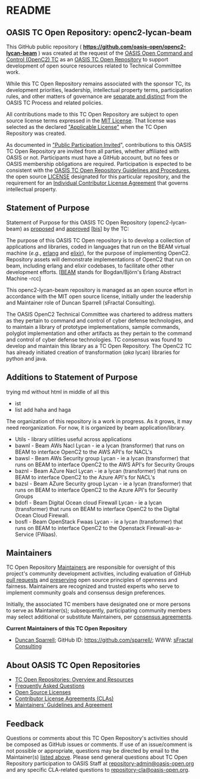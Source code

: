 <div>
<h1>README</h1>

<div>
<h2><a id="readme-general">OASIS TC Open Repository: openc2-lycan-beam</a></h2>

<p>This GitHub public repository ( <b><a href="https://github.com/oasis-open/openc2-lycan-beam">https://github.com/oasis-open/openc2-lycan-beam</a></b> ) was created at the request of the <a href="https://www.oasis-open.org/committees/openc2/">OASIS Open Command and Control (OpenC2) TC</a> as an <a href="https://www.oasis-open.org/resources/open-repositories/">OASIS TC Open Repository</a> to support development of open source resources related to Technical Committee work.</p>

<p>While this TC Open Repository remains associated with the sponsor TC, its development priorities, leadership, intellectual property terms, participation rules, and other matters of governance are <a href="https://github.com/oasis-open/openc2-lycan-beam/blob/master/CONTRIBUTING.md#governance-distinct-from-oasis-tc-process">separate and distinct</a> from the OASIS TC Process and related policies.</p>

<p>All contributions made to this TC Open Repository are subject to open source license terms expressed in the <a href="https://www.oasis-open.org/sites/www.oasis-open.org/files/MIT-License.txt">MIT License</a>.  That license was selected as the declared <a href="https://www.oasis-open.org/resources/open-repositories/licenses">"Applicable License"</a> when the TC Open Repository was created.</p>

<p>As documented in <a href="https://github.com/oasis-open/openc2-lycan-beam/blob/master/CONTRIBUTING.md#public-participation-invited">"Public Participation Invited</a>", contributions to this OASIS TC Open Repository are invited from all parties, whether affiliated with OASIS or not.  Participants must have a GitHub account, but no fees or OASIS membership obligations are required.  Participation is expected to be consistent with the <a href="https://www.oasis-open.org/policies-guidelines/open-repositories">OASIS TC Open Repository Guidelines and Procedures</a>, the open source <a href="https://github.com/oasis-open/openc2-lycan-beam/blob/master/LICENSE">LICENSE</a> designated for this particular repository, and the requirement for an <a href="https://www.oasis-open.org/resources/open-repositories/cla/individual-cla">Individual Contributor License Agreement</a> that governs intellectual property.</p>

</div>

<div>
<h2><a id="purposeStatement">Statement of Purpose</a></h2>

<p>Statement of Purpose for this OASIS TC Open Repository (openc2-lycan-beam) as <a href="https://lists.oasis-open.org/archives/openc2/201803/msg00012.html">proposed</a> and <a href="https://www.oasis-open.org/committees/download.php/62755/OpenC2-TC-Minutes-2018-03-21.docx">approved</a> [<a href="https://issues.oasis-open.org/browse/TCADMIN-2866">bis</a>] by the TC:</p>

<p>The purpose of this OASIS TC Open repository is to develop a collection of applications and libraries, coded in languages that run on the BEAM virtual machine (<i>e.g.</i>, <a href="https://en.wikipedia.org/wiki/Erlang_(programming_language)">erlang</a> and <a href="https://elixir-lang.org/">elixir</a>), for the purpose of implementing OpenC2.   Repository assets will demonstrate implementations of OpenC2 that run on beam, including erlang and elixir codebases, to facilitate other other development efforts. [<a href="http://erlang.org/faq/implementations.html#idp32695248">BEAM</a> stands for Bogdan/Bj&ouml;rn's Erlang Abstract Machine -rcc]</p>

<p>This openc2-lycan-beam repository is managed as an open source effort in accordance with the MIT open source license, initially under the leadership and Maintainer role of Duncan Sparrell (sFractal Consulting).</p>

<p>The OASIS OpenC2 Technical Committee was chartered to address matters as they pertain to command and control of cyber defense technologies, and to maintain a library of prototype implementations, sample commands, polyglot implementation and other artifacts as they pertain to the command and control of cyber defense technologies. TC consensus was found to develop and maintain this library as a TC Open Repository.  The OpenC2 TC has already initiated creation of transformation (<i>aka</i> lycan) libraries for python and java.</p>

<!--
<a href="https://en.wikipedia.org/wiki/Erlang_(programming_language)">
<a href="https://elixir-lang.org/">
<a href="http://erlang.org/faq/implementations.html#idp32695248">BEAM</a> stands for Bogdan/Bj&ouml;rn's Erlang Abstract Machine
-->

</div>

<div><h2><a id="purposeClarifications">Additions to Statement of Purpose</a></h2>

trying md without html in middle of all this
 * ist
 * list
add haha and haga

<p>
The organization of this repository is a work in progress.
As it grows, it may need reorganization.
For now, it is organized by beam application/library.
<ul>
<li>Utils - library utilities useful across applications
<li>bawnl - Beam AWs Nacl Lycan - ie a lycan (transformer) 
that runs on BEAM
to interface OpenC2 to the AWS API's for NACL's
<li>bawsl - Beam AWs Security group Lycan - ie a lycan (transformer) 
that runs on BEAM
to interface OpenC2 to the AWS API's for Security Groups
<li>baznl - Beam AZure Nacl Lycan - ie a lycan (transformer) 
that runs on BEAM
to interface OpenC2 to the Azure API's for NACL's
<li>bazsl - Beam AZure Security group Lycan - ie a lycan (transformer) 
that runs on BEAM
to interface OpenC2 to the Azure API's for Security Groups
<li> bdofl - Beam Digital Ocean cloud Firewall Lycan -
ie a lycan (transformer)
that runs on BEAM
to interface OpenC2 to the
Digital Ocean 
Cloud Firewall.
<li> bosfl - Beam OpenStack Fwaas Lycan -
ie a lycan (transformer)
that runs on BEAM
to interface OpenC2 to the
Openstack
Firewall-as-a-Service (FWaas).
</ul>
</p>
</div>

<div>
<h2><a id="maintainers">Maintainers</a></h2>

<p>TC Open Repository <a href="https://www.oasis-open.org/resources/open-repositories/maintainers-guide">Maintainers</a> are responsible for oversight of this project's community development activities, including evaluation of GitHub <a href="https://github.com/oasis-open/openc2-lycan-beam/blob/master/CONTRIBUTING.md#fork-and-pull-collaboration-model">pull requests</a> and <a href="https://www.oasis-open.org/policies-guidelines/open-repositories#repositoryManagement">preserving</a> open source principles of openness and fairness. Maintainers are recognized and trusted experts who serve to implement community goals and consensus design preferences.</p>

<p>Initially, the associated TC members have designated one or more persons to serve as Maintainer(s); subsequently, participating community members may select additional or substitute Maintainers, per <a href="https://www.oasis-open.org/resources/open-repositories/maintainers-guide#additionalMaintainers">consensus agreements</a>.</p>

<p><b><a id="currentMaintainers">Current Maintainers of this TC Open Repository</a></b></p>

<ul>
<li><a href="mailto:Duncan@sfractal.com">Duncan Sparrell</a>; GitHub ID: <a href="https://github.com/sparrell/">https://github.com/sparrell/</a>; WWW: <a href="https://www.att.com/">sFractal Consulting</a></li>
</ul>

</div>

<div><h2><a id="aboutOpenRepos">About OASIS TC Open Repositories</a></h2>

<p><ul>
<li><a href="https://www.oasis-open.org/resources/open-repositories/">TC Open Repositories: Overview and Resources</a></li>
<li><a href="https://www.oasis-open.org/resources/open-repositories/faq">Frequently Asked Questions</a></li>
<li><a href="https://www.oasis-open.org/resources/open-repositories/licenses">Open Source Licenses</a></li>
<li><a href="https://www.oasis-open.org/resources/open-repositories/cla">Contributor License Agreements (CLAs)</a></li>
<li><a href="https://www.oasis-open.org/resources/open-repositories/maintainers-guide">Maintainers' Guidelines and Agreement</a></li>
</ul></p>

</div>

<div><h2><a id="feedback">Feedback</a></h2>

<p>Questions or comments about this TC Open Repository's activities should be composed as GitHub issues or comments. If use of an issue/comment is not possible or appropriate, questions may be directed by email to the Maintainer(s) <a href="#currentMaintainers">listed above</a>.  Please send general questions about TC Open Repository participation to OASIS Staff at <a href="mailto:repository-admin@oasis-open.org">repository-admin@oasis-open.org</a> and any specific CLA-related questions to <a href="mailto:repository-cla@oasis-open.org">repository-cla@oasis-open.org</a>.</p>

</div></div>
